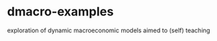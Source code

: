 dmacro-examples
===============

exploration of dynamic macroeconomic models aimed to (self) teaching
